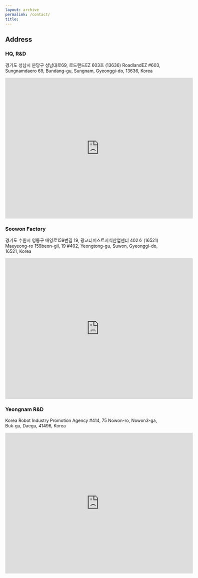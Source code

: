 ```yaml
---
layout: archive
permalink: /contact/
title: 
---
```


## Address 
### HQ, R&D
경기도 성남시 분당구 성남대로69, 로드랜드EZ 603호 (13636)
RoadlandEZ #603, Sungnamdaero 69, Bundang-gu, 
Sungnam, Gyeonggi-do, 13636, Korea
<iframe src="https://www.google.com/maps/embed?pb=!1m18!1m12!1m3!1d3172.0214456925332!2d127.10574991183171!3d37.342000971981214!2m3!1f0!2f0!3f0!3m2!1i1024!2i768!4f13.1!3m3!1m2!1s0x357b59ea40c8d5ab%3A0x5a0f6e656e9e7bba!2z66Gc65Oc656c65OcRVrtg4Dsm4w!5e0!3m2!1sen!2skr!4v1700045057652!5m2!1sen!2skr" width="600" height="450" style="border:0;" allowfullscreen="" loading="lazy" referrerpolicy="no-referrer-when-downgrade"></iframe>

### Soowon Factory
경기도 수원시 영통구 매영로159번길 19, 광교더퍼스트지식산업센터 402호 (16521)
Maeyeong-ro 159beon-gil, 19 #402, Yeongtong-gu, 
Suwon, Gyeonggi-do, 16521, Korea
<iframe src="https://www.google.com/maps/embed?pb=!1m18!1m12!1m3!1d3175.2252207898023!2d127.05742561179056!3d37.26608607200169!2m3!1f0!2f0!3f0!3m2!1i1024!2i768!4f13.1!3m3!1m2!1s0x357b45006dcb10d5%3A0x788bad86f57a411e!2z67mE7Lm064iE7IqkIOyImOybkOqzteyepQ!5e0!3m2!1sko!2skr!4v1714427587070!5m2!1sko!2skr" width="600" height="450" style="border:0;" allowfullscreen="" loading="lazy" referrerpolicy="no-referrer-when-downgrade"></iframe>

### Yeongnam R&D
Korea Robot Industry Promotion Agency #414, 75 Nowon-ro, Nowon3-ga, Buk-gu, 
Daegu, 41496, Korea
<iframe src="https://www.google.com/maps/embed?pb=!1m18!1m12!1m3!1d3232.1354144958914!2d128.56833415105788!3d35.894699025744565!2m3!1f0!2f0!3f0!3m2!1i1024!2i768!4f13.1!3m3!1m2!1s0x3565e154970ae23f%3A0xedc52f1f5633a005!2sKorea%20Robot%20Industry%20Promotion%20Agency!5e0!3m2!1sen!2skr!4v1586754510290!5m2!1sen!2skr" width="600" height="450" frameborder="0" style="border:0;" allowfullscreen="" aria-hidden="false" tabindex="0"></iframe>

<!--
### Soowon Lab
AceSmartWing #514, Samsungro 263 Yeongtong-gu, Suwon, 16521, Korea
<iframe src="https://www.google.com/maps/embed?pb=!1m18!1m12!1m3!1d3175.262899480269!2d127.05888897713115!3d37.265192472118045!2m3!1f0!2f0!3f0!3m2!1i1024!2i768!4f13.1!3m3!1m2!1s0x357b455e4f66a745%3A0x14fe3e8f54a7a2d7!2z7JeQ7J207Iqk7Iqk66eI7Yq47JyZIOyYge2GtSDsp4Dsi53sgrDsl4XshLzthLA!5e0!3m2!1sen!2skr!4v1700014490566!5m2!1sen!2skr" width="600" height="450" style="border:0;" allowfullscreen="" loading="lazy" referrerpolicy="no-referrer-when-downgrade"></iframe>
-->

<!--
### Liaison Office in Germany
Klosterstraße 1, 82069 Hohenschäftlarn, Munich, Germany
<iframe src="https://www.google.com/maps/embed?pb=!1m18!1m12!1m3!1d2670.2126263575997!2d11.455700751347138!3d47.99027786928522!2m3!1f0!2f0!3f0!3m2!1i1024!2i768!4f13.1!3m3!1m2!1s0x479ddb34252441ad%3A0xf39973f2200cf47b!2sKlosterstra%C3%9Fe%201%2C%2082069%20Sch%C3%A4ftlarn%2C%20Germany!5e0!3m2!1sen!2skr!4v1586754590610!5m2!1sen!2skr" width="600" height="450" frameborder="0" style="border:0;" allowfullscreen="" aria-hidden="false" tabindex="0"></iframe>
-->
